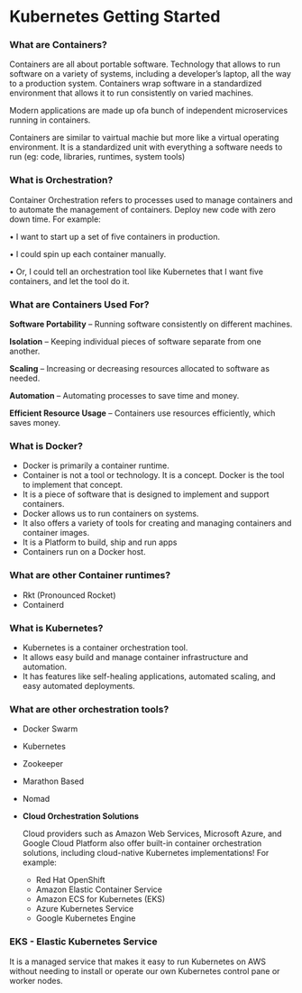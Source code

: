 # Kubernetes Getting Started

### What are Containers?

Containers are all about portable software.
Technology that allows to run software on a variety of systems, including a developer’s laptop, all the way to a production system.
Containers wrap software in a standardized environment that allows it to run consistently on varied machines.

Modern applications are made up ofa bunch of independent microservices running in containers.

Containers are similar to vairtual machie but more like a virtual operating environment. It is a standardized unit with everything a software needs to run (eg: code, libraries, runtimes, system tools)


### What is Orchestration?

Container Orchestration refers to processes used to manage containers and to automate the management of containers.
Deploy new code with zero down time.
For example:

• I want to start up a set of five containers in production.

• I could spin up each container manually.

• Or, I could tell an orchestration tool like Kubernetes that I want five containers, and let the tool do it.

### What are Containers Used For?

 **Software Portability** – Running software consistently on different machines.
 
 **Isolation** – Keeping individual pieces of software separate from one another.
 
 **Scaling** – Increasing or decreasing resources allocated to software as needed.
 
 **Automation** – Automating processes to save time and money.
 
 **Efficient Resource Usage** – Containers use resources efficiently, which saves money.

### What is Docker?

- Docker is primarily a container runtime. 
- Container is not a tool or technology. It is  a concept. Docker is the tool to implement that concept.
- It is a piece of software that is designed to implement and support containers.
- Docker allows us to run containers on systems. 
- It also offers a variety of tools for creating and managing containers and container images. 
- It is a Platform to build, ship and run apps
- Containers run on a Docker host.

### What are other Container runtimes?

- Rkt (Pronounced Rocket)
- Containerd

### What is Kubernetes?

- Kubernetes is a container orchestration tool. 
- It allows easy build and manage container infrastructure and automation.
- It has features  like self-healing applications, automated scaling, and easy automated deployments.

### What are other orchestration tools?

- Docker Swarm
- Kubernetes
- Zookeeper
- Marathon Based
- Nomad

- **Cloud Orchestration Solutions**

    Cloud providers such as Amazon Web Services, Microsoft Azure, and Google Cloud Platform also offer built-in container orchestration solutions, including cloud-native Kubernetes implementations! 
    For example: 
    
    - Red Hat OpenShift
    - Amazon Elastic Container Service 
    - Amazon ECS for Kubernetes (EKS)
    - Azure Kubernetes Service 
    - Google Kubernetes Engine
  
  
### EKS - Elastic Kubernetes Service 

It is a managed service that makes it easy to run Kubernetes on AWS without needing to install or operate our own Kubernetes control pane or worker nodes.
